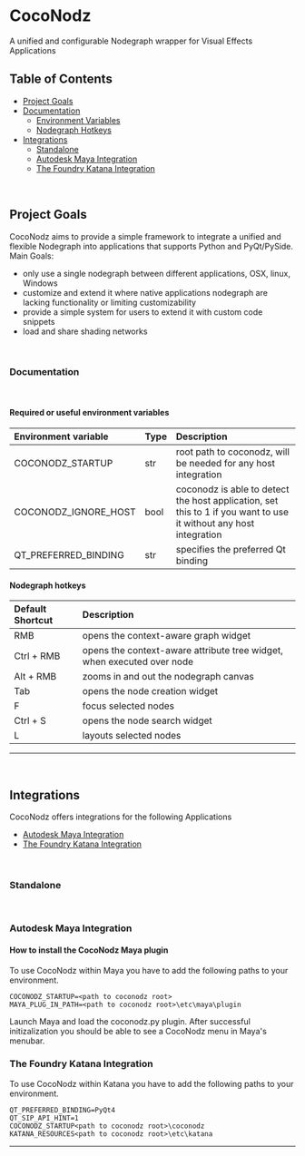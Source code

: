 # CocoNodz
A unified and configurable Nodegraph wrapper for Visual Effects Applications


## Table of Contents

- [Project Goals](#project-goals)
- [Documentation](#documentation)
   - [Environment Variables](#required-or-useful-environment-variables)
   - [Nodegraph Hotkeys](#nodegraph-hotkeys)
- [Integrations](#integrations)
   - [Standalone](#standalone)
   - [Autodesk Maya Integration](#autodesk-maya-integration)
   - [The Foundry Katana Integration](#the-foundry-katana-integration)
   
<br>

## Project Goals
CocoNodz aims to provide a simple framework to integrate a unified and flexible Nodegraph into applications that supports Python and PyQt/PySide.
Main Goals:

- only use a single nodegraph between different applications, OSX, linux, Windows
- customize and extend it where native applications nodegraph are lacking functionality or limiting customizability
- provide a simple system for users to extend it with custom code snippets
- load and share shading networks

<br>

### Documentation

<br>

#### Required or useful environment variables
| Environment variable    | Type  | Description
|:------------------------|:------|:------------
| COCONODZ_STARTUP        | str   | root path to coconodz, will be needed for any host integration
| COCONODZ_IGNORE_HOST    | bool  |coconodz is able to detect the host application, set this to 1 if you want to use it without any host integration
| QT_PREFERRED_BINDING    | str   | specifies the preferred Qt binding

#### Nodegraph hotkeys

| Default Shortcut | Description
|:-----------------|:------------
| RMB              | opens the context-aware graph widget
| Ctrl + RMB       | opens the context-aware attribute tree widget, when executed over node
| Alt + RMB        | zooms in and out the nodegraph canvas
| Tab              | opens the node creation widget
| F                | focus selected nodes
| Ctrl + S         | opens the node search widget
| L                | layouts selected nodes

---
<br>

## Integrations

CocoNodz offers integrations for the following Applications

- [Autodesk Maya Integration](#autodesk-maya-integration)
- [The Foundry Katana Integration](#the-foundry-katana-integration)
 

<br>

### Standalone


<br>

### Autodesk Maya Integration

#### How to install the CocoNodz Maya plugin

To use CocoNodz within Maya you have to add the following paths to your environment.

```
COCONODZ_STARTUP=<path to coconodz root>
MAYA_PLUG_IN_PATH=<path to coconodz root>\etc\maya\plugin
```

Launch Maya and load the coconodz.py plugin. After successful initizalization you should be able to see a CocoNodz menu in Maya's menubar.

### The Foundry Katana Integration

To use CocoNodz within Katana you have to add the following paths to your environment.

```
QT_PREFERRED_BINDING=PyQt4
QT_SIP_API_HINT=1
COCONODZ_STARTUP<path to coconodz root>\coconodz
KATANA_RESOURCES<path to coconodz root>\etc\katana
```

---

